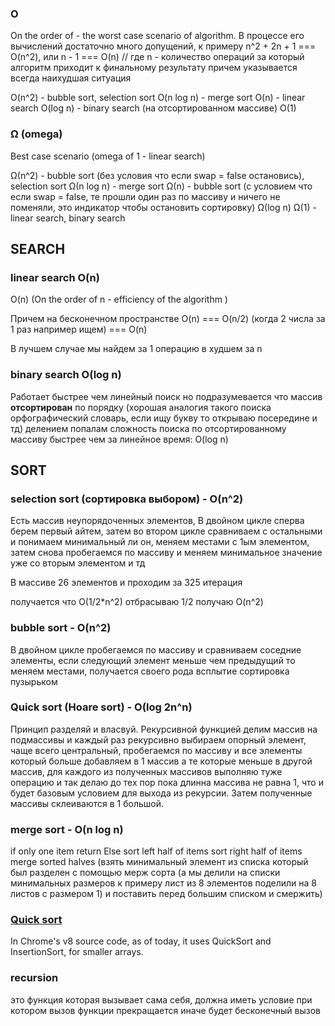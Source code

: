 ### O
On the order of - the worst case scenario of algorithm. В процессе его вычислений достаточно много допущений, к примеру n^2 + 2n + 1 === O(n^2), или n - 1 === O(n) // где n - количество операций за который алгоритм приходит к финальному результату причем указывается всегда наихудшая ситуация

O(n^2) - bubble sort, selection sort
O(n log n) - merge sort
O(n) - linear search
O(log n) - binary search (на отсортированном массиве)
O(1)

### Ω (omega)
Best case scenario (omega of 1 - linear search)

Ω(n^2) - bubble sort (без условия что если swap = false остановись), selection sort
Ω(n log n) - merge sort
Ω(n) - bubble sort (c условием что если swap = false, те прошли один раз по массиву и ничего не поменяли, это индикатор чтобы остановить сортировку)
Ω(log n) 
Ω(1) - linear search, binary search



## SEARCH

### linear search O(n)
O(n) (On the order of n - efficiency of the algorithm )

Причем на бесконечном пространстве O(n) === O(n/2) (когда 2 числа за 1 раз например ищем) === O(n)

В лучшем случае мы найдем за 1 операцию в худшем за n

### binary search O(log n)
Работает быстрее чем линейный поиск но подразумевается что массив **отсортирован** по порядку (хорошая аналогия такого поиска орфографический словарь, если ищу букву то открываю посередине и тд)
делением попалам
сложность поиска по отсортированному массиву быстрее чем за линейное время:
O(log n)



## SORT

### selection sort (сортировка выбором) - O(n^2)
Есть массив неупорядоченных элементов, В двойном цикле сперва берем первый айтем, затем во втором цикле сравниваем с остальными и понимаем минимальный ли он, меняем местами с 1ым элементом, затем снова пробегаемся по массиву и меняем минимальное значение уже со вторым элементом и тд

В массиве 26 элементов и проходим за 325 итерация

получается что O(1/2*n^2) отбрасываю 1/2 получаю O(n^2)

### bubble sort - O(n^2)
В двойном цикле пробегаемся по массиву и сравниваем соседние элементы, если следующий элемент меньше чем предыдущий то меняем местами, получается своего рода всплытие
сортировка пузырьком 

### Quick sort (Hoare sort) - O(log 2n^n)
Принцип разделяй и власвуй. Рекурсивной функцией делим массив на подмассивы и каждый раз рекурсивно выбираем опорный элемент, чаще всего центральный, пробегаемся по массиву и все элементы который больше добавляем в 1 массив а те которые меньше в другой массив, для каждого из полученных массивов выполняю туже операцию и так делаю до тех пор пока длинна массива не равна 1, что и будет базовым условием для выхода из рекурсии. Затем полученные массивы склеиваются в 1 большой.


### merge sort - O(n log n)
if only one item
    return
Else
   sort left half of items 
   sort right half of items 
   merge sorted halves (взять минимальный элемент из списка который был разделен с помощью мерж сорта (а мы делили на списки минимальных размеров к примеру лист из 8 элементов поделили на 8 листов с размером 1) и поставить перед большим списком и смержить)

### [Quick sort](https://stackoverflow.com/questions/234683/javascript-array-sort-implementation)
 In Chrome's v8 source code, as of today, it uses QuickSort and InsertionSort, for smaller arrays.

### recursion
это функция которая вызывает сама себя, должна иметь условие при котором вызов функции прекращается иначе будет бесконечный вызов
